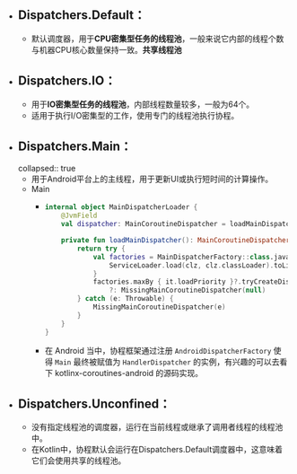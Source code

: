 - ## Dispatchers.Default：
	- 默认调度器，用于**CPU密集型任务的线程池**，一般来说它内部的线程个数与机器CPU核心数量保持一致。**共享线程池**
- ## Dispatchers.IO：
	- 用于**IO密集型任务的线程池**，内部线程数量较多，一般为64个。
	- 适用于执行I/O密集型的工作，使用专门的线程池执行协程。
- ## Dispatchers.Main：
  collapsed:: true
	- 用于Android平台上的主线程，用于更新UI或执行短时间的计算操作。
	- Main
		- ```kotlin
		  internal object MainDispatcherLoader {
		      @JvmField
		      val dispatcher: MainCoroutineDispatcher = loadMainDispatcher()
		  
		      private fun loadMainDispatcher(): MainCoroutineDispatcher {
		          return try {
		              val factories = MainDispatcherFactory::class.java.let { clz ->
		                  ServiceLoader.load(clz, clz.classLoader).toList()
		              }
		              factories.maxBy { it.loadPriority }?.tryCreateDispatcher(factories)
		                  ?: MissingMainCoroutineDispatcher(null)
		          } catch (e: Throwable) {
		              MissingMainCoroutineDispatcher(e)
		          }
		      }
		  }
		  ```
		- 在 Android 当中，协程框架通过注册 `AndroidDispatcherFactory` 使得 `Main` 最终被赋值为 `HandlerDispatcher` 的实例，有兴趣的可以去看下  kotlinx-coroutines-android 的源码实现。
- ## Dispatchers.Unconfined：
	- 没有指定线程池的调度器，运行在当前线程或继承了调用者线程的线程池中。
	- 在Kotlin中，协程默认会运行在Dispatchers.Default调度器中，这意味着它们会使用共享的线程池。